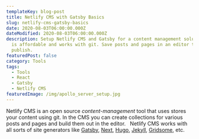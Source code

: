```yaml
---
templateKey: blog-post
title: Netlify CMS with Gatsby Basics
slug: netlify-cms-gatsby-basics
date: 2020-08-03T06:00:00.000Z
dateModified: 2020-08-03T06:00:00.000Z
description: Setup Netlify CMS and Gatsby for a content management solution that
  is affordable and works with git. Save posts and pages in an editor to
  publish.
featuredPost: false
category: Tools
tags:
  - Tools
  - React
  - Gatsby
  - Netlify CMS
featuredImage: /img/apollo_server_setup.jpg
---
```

Netlify CMS is an open source *content-management* tool that uses stores your content using git. In the CMS you can create collections for various posts and pages and build them out in the editor. 
&nbsp;
Netlify CMS works with all sorts of site generators like [Gatsby](https://www.gatsbyjs.org/), [Next](https://nextjs.org/), [Hugo](https://gohugo.io/), [Jekyll](https://jekyllrb.com/), [Gridsome](https://gridsome.org/), etc.